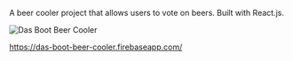 A beer cooler project that allows users to vote on beers. Built with React.js.

![Das Boot Beer Cooler](https://media.giphy.com/media/S6SWXJLQprEtVxlYBf/giphy.gif)


https://das-boot-beer-cooler.firebaseapp.com/

